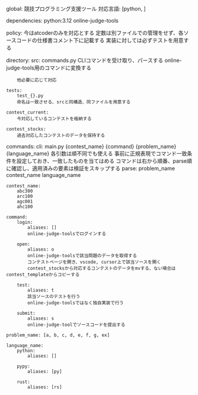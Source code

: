global:
    競技プログラミング支援ツール
    対応言語: [python, ]

dependencies:
    python:3.12
    online-judge-tools

policy:
    今はatcoderのみを対応とする
    定数は別ファイルでの管理をせず、各ソースコードの仕様書コメント下に記載する
    実装に対しては必ずテストを用意する

directory:
    src:
        commands.py
            CLIコマンドを受け取り、パースする
            online-judge-tools用のコマンドに変換する
            
        他必要に応じて対応

    tests:
        test_{}.py
        命名は一致させる、srcと同構造、同ファイルを用意する        

    contest_current:
        今対応しているコンテストを格納する

    contest_stocks:
        過去対応したコンテストのデータを保持する

commands:
    cli:
        main.py {contest_name} {command} {problem_name} {language_name}
        各引数は順不同でも使える
        事前に正規表現でコマンド一致条件を設定しておき、一致したものを当てはめる
        コマンドは右から順番、parse順に確認し、適用済みの要素は検証をスキップする
        parse: 
            problem_name
            contest_name
            language_name

    contest_name:
        abc300
        arc100
        agc001
        ahc100
    
    command:
        login:
            aliases: []
            online-judge-toolsでログインする

        open:
            aliases: o
            online-judge-toolsで該当問題のデータを取得する
            コンテストページを開き、vscode, cursor上で該当ソースを開く
            contest_stocksから対応するコンテストのデータをmvする、ない場合はcontest_templateからコピーする

        test:
            aliases: t
            該当ソースのテストを行う
            online-judge-toolsではなく独自実装で行う

        submit:
            aliases: s
            online-judge-toolでソースコードを提出する

    problem_name: [a, b, c, d, e, f, g, ex]

    language_name:
        python:
            aliases: []
        
        pypy:
            aliases: [py]
        
        rust:
            aliases: [rs]